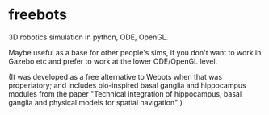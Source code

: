 # freebots
3D robotics simulation in python, ODE, OpenGL.

Maybe useful as a base for other people's sims, if you don't want to work in Gazebo etc and prefer to work at the lower ODE/OpenGL level.


(It was developed as a free alternative to Webots when that was properiatory; and includes bio-inspired basal ganglia and hippocampus modules from the paper
"Technical integration of hippocampus, basal ganglia and physical models for spatial navigation" )

